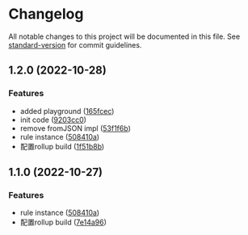 # Changelog

All notable changes to this project will be documented in this file. See [standard-version](https://github.com/conventional-changelog/standard-version) for commit guidelines.

## 1.2.0 (2022-10-28)


### Features

* added playground ([165fcec](https://github.com/branlice/js-rule-2/commit/165fcec0d2a070b0e192755fc72fcb1360661ead))
* init code ([9203cc0](https://github.com/branlice/js-rule-2/commit/9203cc02ede9989072b6f209ce294ff11bfadb66))
* remove fromJSON impl ([53f1f6b](https://github.com/branlice/js-rule-2/commit/53f1f6b55ece8218bf8602e938795fa10dd667c3))
* rule instance ([508410a](https://github.com/branlice/js-rule-2/commit/508410a811e3f073a63585f703b73c802618130c))
* 配置rollup build ([1f51b8b](https://github.com/branlice/js-rule-2/commit/1f51b8bd625754b4d871fb446ddb20c411d54820))

## 1.1.0 (2022-10-27)


### Features

* rule instance ([508410a](https://github.com/branlice/js-rule-2/commit/508410a811e3f073a63585f703b73c802618130c))
* 配置rollup build ([7e14a96](https://github.com/branlice/js-rule-2/commit/7e14a96198dd7c04431cda53fa268030c02f5ec9))

